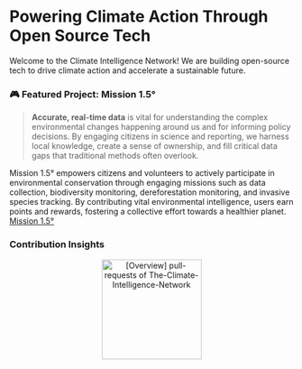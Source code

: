 # Powering Climate Action Through Open Source Tech
Welcome to the Climate Intelligence Network! We are building open-source tech to drive climate action and accelerate a sustainable future.

### 🎮 Featured Project: Mission 1.5°
> **Accurate, real-time data** is vital for understanding the complex environmental changes happening around us and for informing policy decisions. By engaging citizens in science and reporting, we harness local knowledge, create a sense of ownership, and fill critical data gaps that traditional methods often overlook.

Mission 1.5° empowers citizens and volunteers to actively participate in environmental conservation through engaging missions such as data collection, biodiversity monitoring, dereforestation monitoring, and invasive species tracking. By contributing vital environmental intelligence, users earn points and rewards, fostering a collective effort towards a healthier planet.
[Mission 1.5°](https://github.com/The-Climate-Intelligence-Network/mission1.5)

### Contribution Insights
<!-- Copy-paste in your Readme.md file -->
<a href="https://next.ossinsight.io/widgets/official/compose-org-overview-stats?activity=pull-requests&owner_id=216048284&period=past_12_months" target="_blank" style="display: block" align="center">
  <picture>
    <source media="(prefers-color-scheme: dark)" srcset="https://next.ossinsight.io/widgets/official/compose-org-overview-stats/thumbnail.png?activity=pull-requests&owner_id=216048284&period=past_12_months&image_size=2x2&color_scheme=dark" width="177" height="auto">
    <img alt="[Overview] pull-requests of The-Climate-Intelligence-Network" src="https://next.ossinsight.io/widgets/official/compose-org-overview-stats/thumbnail.png?activity=pull-requests&owner_id=216048284&period=past_12_months&image_size=2x2&color_scheme=light" width="177" height="auto">
  </picture>
</a>
<!-- Made with [OSS Insight](https://ossinsight.io/) -->

